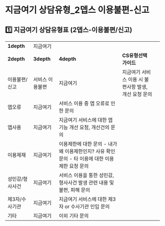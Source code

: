 # 지금여기 상담유형_2뎁스 이용불편-신고

**1️⃣ 지금여기** **상담유형표 (2뎁스-이용불편/신고)**
------------------------------------

|  |  |  |  |  |
| --- | --- | --- | --- | --- |
| **1depth** | 지금여기 | | | |
| **2depth** | **3depth** | **4depth** | **CS유형선택 가이드** | |
| 이용불편/ 신고 | 서비스 이용불편 | 지금여기 | 지금여기 서비스 이용 시 불편사항 발생, 개선 요청 문의 | |
| 앱오류 | 지금여기 | 서비스 이용 중 앱 오류로 인한 문의 | |
| 앱사용 | 지금여기 | 지금여기 서비스에 대한 앱 기능 개선 요청, 개선건의 문의 | |
| 이용제재 | 지금여기 | 이용제한에 대한 문의 - 내가 왜 이용제한인지? 사유 확인 문의 - 타 이용에 대한 이용제한 요청 문의 | |
| 성민감/형사사건 | 지금여기 | 서비스 이용을 통한 성민감, 형사사건 발생 관련 내용 및 불편, 피해 문의 | |
| 제3자/수사기관 | 지금여기 | 지금여기 서비스에 대한 제3자 or 수사기관 인입 문의 | |
| 기타 | 지금여기 | 이외 기타 문의 | |